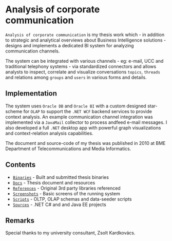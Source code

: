 # Analysis of corporate communication
`Analysis of corporate communication` is my thesis work
which - in addition to strategic and analytical overviews
about Business Intelligence solutions - designs and
implements a dedicated BI
system for analyzing communication channels.

The system can be integrated with various channels -
eg: e-mail, UCC and traditional telephony systems -
via standardized connectors and allows analysts to inspect,
correlate and visualize conversations `topics`, `threads` and
relations among `groups` and `users` in various forms and details.

## Implementation
The system uses `Oracle DB` and `Oracle BI` with a custom
designed star-scheme for `OLAP` to support the `.NET WCF`
backend services to provide context analysis.
An example communication channel integration was implemented
via a `JavaMail` collector to process andfeed e-mail messages.
I also developed a full `.NET` desktop app with powerful
graph visualizations and context-relation analysis capabilities.

The document and source-code of my thesis was published in 2010
at BME Department of Telecommunications and Media Informatics.

## Contents
 - [`Binaries`](./Binaries) - Built and submitted thesis binaries
 - [`Docs`](./Docs) - Thesis document and resources
 - [`References`](./References) - Original 3rd party libraries referenced
 - [`Screenshots`](./Screenshots) - Basic screens of the running system
 - [`Scripts`](./Scripts) - OLTP, OLAP schemas and data-seeder scripts
 - [`Sources`](./Sources) - .NET C# and and Java EE projects

## Remarks
Special thanks to my university consultant, Zsolt Kardkovács.